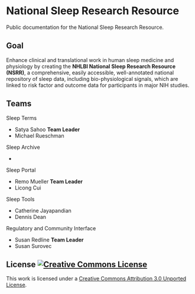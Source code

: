 National Sleep Research Resource
================================

Public documentation for the National Sleep Research Resource.

## Goal

Enhance clinical and translational work in human sleep medicine and physiology by creating the **NHLBI National Sleep Research Resource (NSRR)**, a comprehensive, easily accessible, well-annotated national repository of sleep data, including bio-physiological signals, which are linked to risk factor and outcome data for participants in major NIH studies.

## Teams

Sleep Terms

- Satya Sahoo **Team Leader**
- Michael Rueschman

Sleep Archive

-

Sleep Portal

- Remo Mueller **Team Leader**
- Licong Cui

Sleep Tools

- Catherine Jayapandian
- Dennis Dean

Regulatory and Community Interface

- Susan Redline **Team Leader**
- Susan Surovec


## License [![Creative Commons License](http://i.creativecommons.org/l/by/3.0/80x15.png)](http://creativecommons.org/licenses/by/3.0/deed.en_US)

This work is licensed under a [Creative Commons Attribution 3.0 Unported License](http://creativecommons.org/licenses/by/3.0/deed.en_US).
